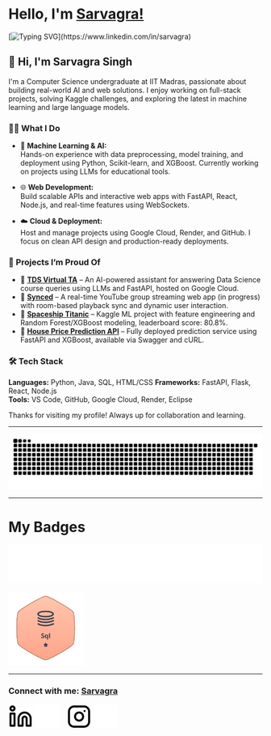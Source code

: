 # Hello, I'm [Sarvagra!](https://www.linkedin.com/in/sarvagra)

[![Typing SVG](https://readme-typing-svg.herokuapp.com?size=25&color=1A9AF7&lines=I'm+a+Data+Scientist;)](https://www.linkedin.com/in/sarvagra)

## 👋 Hi, I'm Sarvagra Singh

I'm a Computer Science undergraduate at IIT Madras, passionate about building real-world AI and web solutions. I enjoy working on full-stack projects, solving Kaggle challenges, and exploring the latest in machine learning and large language models.

### 👨‍💻 What I Do

- 🧠 **Machine Learning & AI:**  
  Hands-on experience with data preprocessing, model training, and deployment using Python, Scikit-learn, and XGBoost. Currently working on projects using LLMs for educational tools.

- 🌐 **Web Development:**  
  Build scalable APIs and interactive web apps with FastAPI, React, Node.js, and real-time features using WebSockets.

- ☁️ **Cloud & Deployment:**  
  Host and manage projects using Google Cloud, Render, and GitHub. I focus on clean API design and production-ready deployments.

### 🚀 Projects I’m Proud Of

- 🔗 [**TDS Virtual TA**](#) – An AI-powered assistant for answering Data Science course queries using LLMs and FastAPI, hosted on Google Cloud.  
- 🔗 [**Synced**](#) – A real-time YouTube group streaming web app (in progress) with room-based playback sync and dynamic user interaction.  
- 🔗 [**Spaceship Titanic**](#) – Kaggle ML project with feature engineering and Random Forest/XGBoost modeling, leaderboard score: 80.8%.  
- 🔗 [**House Price Prediction API**](#) – Fully deployed prediction service using FastAPI and XGBoost, available via Swagger and cURL.

### 🛠 Tech Stack

**Languages:** Python, Java, SQL, HTML/CSS 
**Frameworks:** FastAPI, Flask, React, Node.js  
**Tools:** VS Code, GitHub, Google Cloud, Render, Eclipse

Thanks for visiting my profile! Always up for collaboration and learning.


---
<picture>
  <source media="(prefers-color-scheme: dark)" srcset="https://raw.githubusercontent.com/sarvagra/sarvagra/output/github-contribution-grid-snake-dark.svg">
  <source media="(prefers-color-scheme: light)" srcset="https://raw.githubusercontent.com/sarvagra/sarvagra/output/github-contribution-grid-snake.svg">
  <img alt="github contribution grid snake animation" src="https://raw.githubusercontent.com/sarvagra/sarvagra/output/github-contribution-grid-snake.svg">
</picture>

---


# My Badges
[![Typing Animation](https://github.com/sarvagra/sarvagra/blob/main/Images/HackerRank.svg)](https://www.hackerrank.com/profile/sarvagra)


<a href="https://www.hackerrank.com/profile/sarvagra" target="_blank">
    <img src="./Images/SqlOneStar.jpg" width="150">
</a>


---

### Connect with me: [Sarvagra](https://linktr.ee/sarvagra)

[![ln](./Images/linkedin-light.svg)](https://www.linkedin.com/in/sarvagra)
[![ln](./Images/linkedin-dark.svg)](https://www.linkedin.com/in/sarvagra)
&nbsp;&nbsp;
[![Ig](./Images/instagram-light.svg)](https://www.instagram.com/sarvagra/)
[![Ig](./Images/instagram-dark.svg)](https://www.instagram.com/sarvagra/)
&nbsp;&nbsp;
